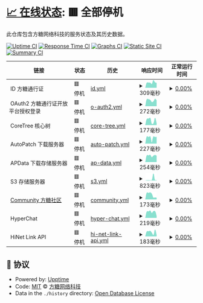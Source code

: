 # [📈 在线状态](https://monitor.rdpstudio.top): <!--live status--> **🟥 全部停机**

此仓库包含方糖网络科技的服务状态及其历史数据。

[![Uptime CI](https://github.com/rdpstudio2019/monitor/workflows/Uptime%20CI/badge.svg)](https://github.com/rdpstudio2019/monitor/actions?query=workflow%3A%22Uptime+CI%22)
[![Response Time CI](https://github.com/rdpstudio2019/monitor/workflows/Response%20Time%20CI/badge.svg)](https://github.com/rdpstudio2019/monitor/actions?query=workflow%3A%22Response+Time+CI%22)
[![Graphs CI](https://github.com/rdpstudio2019/monitor/workflows/Graphs%20CI/badge.svg)](https://github.com/rdpstudio2019/monitor/actions?query=workflow%3A%22Graphs+CI%22)
[![Static Site CI](https://github.com/rdpstudio2019/monitor/workflows/Static%20Site%20CI/badge.svg)](https://github.com/rdpstudio2019/monitor/actions?query=workflow%3A%22Static+Site+CI%22)
[![Summary CI](https://github.com/rdpstudio2019/monitor/workflows/Summary%20CI/badge.svg)](https://github.com/rdpstudio2019/monitor/actions?query=workflow%3A%22Summary+CI%22)

<!--start: status pages-->
<!-- This summary is generated by Upptime (https://github.com/upptime/upptime) -->
<!-- Do not edit this manually, your changes will be overwritten -->
<!-- prettier-ignore -->
| 链接 | 状态 | 历史 | 响应时间 | 正常运行时间 |
| --- | ------ | ------- | ------------- | ------ |
| <img alt="" src="https://webstatic.rdpstudio.top/global/branding/static/fangtang/favicon.png" height="13"> ID 方糖通行证 | 🟥 停机 | [id.yml](https://github.com/rdpstudio2019/monitor/commits/HEAD/history/id.yml) | <details><summary><img alt="响应时间图像" src="./graphs/id/response-time-week.png" height="20"> 309毫秒</summary><br><a href="https://monitor.rdpstudio.top/history/id"><img alt="响应时间 544" src="https://img.shields.io/endpoint?url=https%3A%2F%2Fraw.githubusercontent.com%2Frdpstudio2019%2Fmonitor%2FHEAD%2Fapi%2Fid%2Fresponse-time.json"></a><br><a href="https://monitor.rdpstudio.top/history/id"><img alt="24 小时响应时间 292" src="https://img.shields.io/endpoint?url=https%3A%2F%2Fraw.githubusercontent.com%2Frdpstudio2019%2Fmonitor%2FHEAD%2Fapi%2Fid%2Fresponse-time-day.json"></a><br><a href="https://monitor.rdpstudio.top/history/id"><img alt="7 天正常运行时间 309" src="https://img.shields.io/endpoint?url=https%3A%2F%2Fraw.githubusercontent.com%2Frdpstudio2019%2Fmonitor%2FHEAD%2Fapi%2Fid%2Fresponse-time-week.json"></a><br><a href="https://monitor.rdpstudio.top/history/id"><img alt="30天正常运行时间 266" src="https://img.shields.io/endpoint?url=https%3A%2F%2Fraw.githubusercontent.com%2Frdpstudio2019%2Fmonitor%2FHEAD%2Fapi%2Fid%2Fresponse-time-month.json"></a><br><a href="https://monitor.rdpstudio.top/history/id"><img alt="1年正常运行时间 544" src="https://img.shields.io/endpoint?url=https%3A%2F%2Fraw.githubusercontent.com%2Frdpstudio2019%2Fmonitor%2FHEAD%2Fapi%2Fid%2Fresponse-time-year.json"></a></details> | <details><summary><a href="https://monitor.rdpstudio.top/history/id">0.00%</a></summary><a href="https://monitor.rdpstudio.top/history/id"><img alt="正常运行时间 40.40%" src="https://img.shields.io/endpoint?url=https%3A%2F%2Fraw.githubusercontent.com%2Frdpstudio2019%2Fmonitor%2FHEAD%2Fapi%2Fid%2Fuptime.json"></a><br><a href="https://monitor.rdpstudio.top/history/id"><img alt="24 小时正常运行时间 0.00%" src="https://img.shields.io/endpoint?url=https%3A%2F%2Fraw.githubusercontent.com%2Frdpstudio2019%2Fmonitor%2FHEAD%2Fapi%2Fid%2Fuptime-day.json"></a><br><a href="https://monitor.rdpstudio.top/history/id"><img alt="7 天正常运行时间 0.00%" src="https://img.shields.io/endpoint?url=https%3A%2F%2Fraw.githubusercontent.com%2Frdpstudio2019%2Fmonitor%2FHEAD%2Fapi%2Fid%2Fuptime-week.json"></a><br><a href="https://monitor.rdpstudio.top/history/id"><img alt="30天正常运行时间 4.67%" src="https://img.shields.io/endpoint?url=https%3A%2F%2Fraw.githubusercontent.com%2Frdpstudio2019%2Fmonitor%2FHEAD%2Fapi%2Fid%2Fuptime-month.json"></a><br><a href="https://monitor.rdpstudio.top/history/id"><img alt="1年正常运行时间 40.40%" src="https://img.shields.io/endpoint?url=https%3A%2F%2Fraw.githubusercontent.com%2Frdpstudio2019%2Fmonitor%2FHEAD%2Fapi%2Fid%2Fuptime-year.json"></a></details>
| <img alt="" src="https://webstatic.rdpstudio.top/global/branding/static/fangtang/favicon.png" height="13"> OAuth2 方糖通行证开放平台授权登录 | 🟥 停机 | [o-auth2.yml](https://github.com/rdpstudio2019/monitor/commits/HEAD/history/o-auth2.yml) | <details><summary><img alt="响应时间图像" src="./graphs/o-auth2/response-time-week.png" height="20"> 272毫秒</summary><br><a href="https://monitor.rdpstudio.top/history/o-auth2"><img alt="响应时间 476" src="https://img.shields.io/endpoint?url=https%3A%2F%2Fraw.githubusercontent.com%2Frdpstudio2019%2Fmonitor%2FHEAD%2Fapi%2Fo-auth2%2Fresponse-time.json"></a><br><a href="https://monitor.rdpstudio.top/history/o-auth2"><img alt="24 小时响应时间 260" src="https://img.shields.io/endpoint?url=https%3A%2F%2Fraw.githubusercontent.com%2Frdpstudio2019%2Fmonitor%2FHEAD%2Fapi%2Fo-auth2%2Fresponse-time-day.json"></a><br><a href="https://monitor.rdpstudio.top/history/o-auth2"><img alt="7 天正常运行时间 272" src="https://img.shields.io/endpoint?url=https%3A%2F%2Fraw.githubusercontent.com%2Frdpstudio2019%2Fmonitor%2FHEAD%2Fapi%2Fo-auth2%2Fresponse-time-week.json"></a><br><a href="https://monitor.rdpstudio.top/history/o-auth2"><img alt="30天正常运行时间 256" src="https://img.shields.io/endpoint?url=https%3A%2F%2Fraw.githubusercontent.com%2Frdpstudio2019%2Fmonitor%2FHEAD%2Fapi%2Fo-auth2%2Fresponse-time-month.json"></a><br><a href="https://monitor.rdpstudio.top/history/o-auth2"><img alt="1年正常运行时间 476" src="https://img.shields.io/endpoint?url=https%3A%2F%2Fraw.githubusercontent.com%2Frdpstudio2019%2Fmonitor%2FHEAD%2Fapi%2Fo-auth2%2Fresponse-time-year.json"></a></details> | <details><summary><a href="https://monitor.rdpstudio.top/history/o-auth2">0.00%</a></summary><a href="https://monitor.rdpstudio.top/history/o-auth2"><img alt="正常运行时间 40.39%" src="https://img.shields.io/endpoint?url=https%3A%2F%2Fraw.githubusercontent.com%2Frdpstudio2019%2Fmonitor%2FHEAD%2Fapi%2Fo-auth2%2Fuptime.json"></a><br><a href="https://monitor.rdpstudio.top/history/o-auth2"><img alt="24 小时正常运行时间 0.00%" src="https://img.shields.io/endpoint?url=https%3A%2F%2Fraw.githubusercontent.com%2Frdpstudio2019%2Fmonitor%2FHEAD%2Fapi%2Fo-auth2%2Fuptime-day.json"></a><br><a href="https://monitor.rdpstudio.top/history/o-auth2"><img alt="7 天正常运行时间 0.00%" src="https://img.shields.io/endpoint?url=https%3A%2F%2Fraw.githubusercontent.com%2Frdpstudio2019%2Fmonitor%2FHEAD%2Fapi%2Fo-auth2%2Fuptime-week.json"></a><br><a href="https://monitor.rdpstudio.top/history/o-auth2"><img alt="30天正常运行时间 4.67%" src="https://img.shields.io/endpoint?url=https%3A%2F%2Fraw.githubusercontent.com%2Frdpstudio2019%2Fmonitor%2FHEAD%2Fapi%2Fo-auth2%2Fuptime-month.json"></a><br><a href="https://monitor.rdpstudio.top/history/o-auth2"><img alt="1年正常运行时间 40.39%" src="https://img.shields.io/endpoint?url=https%3A%2F%2Fraw.githubusercontent.com%2Frdpstudio2019%2Fmonitor%2FHEAD%2Fapi%2Fo-auth2%2Fuptime-year.json"></a></details>
| <img alt="" src="https://webstatic.rdpstudio.top/global/branding/static/fangtang/favicon.png" height="13"> CoreTree 核心树 | 🟥 停机 | [core-tree.yml](https://github.com/rdpstudio2019/monitor/commits/HEAD/history/core-tree.yml) | <details><summary><img alt="响应时间图像" src="./graphs/core-tree/response-time-week.png" height="20"> 177毫秒</summary><br><a href="https://monitor.rdpstudio.top/history/core-tree"><img alt="响应时间 427" src="https://img.shields.io/endpoint?url=https%3A%2F%2Fraw.githubusercontent.com%2Frdpstudio2019%2Fmonitor%2FHEAD%2Fapi%2Fcore-tree%2Fresponse-time.json"></a><br><a href="https://monitor.rdpstudio.top/history/core-tree"><img alt="24 小时响应时间 230" src="https://img.shields.io/endpoint?url=https%3A%2F%2Fraw.githubusercontent.com%2Frdpstudio2019%2Fmonitor%2FHEAD%2Fapi%2Fcore-tree%2Fresponse-time-day.json"></a><br><a href="https://monitor.rdpstudio.top/history/core-tree"><img alt="7 天正常运行时间 177" src="https://img.shields.io/endpoint?url=https%3A%2F%2Fraw.githubusercontent.com%2Frdpstudio2019%2Fmonitor%2FHEAD%2Fapi%2Fcore-tree%2Fresponse-time-week.json"></a><br><a href="https://monitor.rdpstudio.top/history/core-tree"><img alt="30天正常运行时间 229" src="https://img.shields.io/endpoint?url=https%3A%2F%2Fraw.githubusercontent.com%2Frdpstudio2019%2Fmonitor%2FHEAD%2Fapi%2Fcore-tree%2Fresponse-time-month.json"></a><br><a href="https://monitor.rdpstudio.top/history/core-tree"><img alt="1年正常运行时间 427" src="https://img.shields.io/endpoint?url=https%3A%2F%2Fraw.githubusercontent.com%2Frdpstudio2019%2Fmonitor%2FHEAD%2Fapi%2Fcore-tree%2Fresponse-time-year.json"></a></details> | <details><summary><a href="https://monitor.rdpstudio.top/history/core-tree">0.00%</a></summary><a href="https://monitor.rdpstudio.top/history/core-tree"><img alt="正常运行时间 40.40%" src="https://img.shields.io/endpoint?url=https%3A%2F%2Fraw.githubusercontent.com%2Frdpstudio2019%2Fmonitor%2FHEAD%2Fapi%2Fcore-tree%2Fuptime.json"></a><br><a href="https://monitor.rdpstudio.top/history/core-tree"><img alt="24 小时正常运行时间 0.00%" src="https://img.shields.io/endpoint?url=https%3A%2F%2Fraw.githubusercontent.com%2Frdpstudio2019%2Fmonitor%2FHEAD%2Fapi%2Fcore-tree%2Fuptime-day.json"></a><br><a href="https://monitor.rdpstudio.top/history/core-tree"><img alt="7 天正常运行时间 0.00%" src="https://img.shields.io/endpoint?url=https%3A%2F%2Fraw.githubusercontent.com%2Frdpstudio2019%2Fmonitor%2FHEAD%2Fapi%2Fcore-tree%2Fuptime-week.json"></a><br><a href="https://monitor.rdpstudio.top/history/core-tree"><img alt="30天正常运行时间 4.67%" src="https://img.shields.io/endpoint?url=https%3A%2F%2Fraw.githubusercontent.com%2Frdpstudio2019%2Fmonitor%2FHEAD%2Fapi%2Fcore-tree%2Fuptime-month.json"></a><br><a href="https://monitor.rdpstudio.top/history/core-tree"><img alt="1年正常运行时间 40.40%" src="https://img.shields.io/endpoint?url=https%3A%2F%2Fraw.githubusercontent.com%2Frdpstudio2019%2Fmonitor%2FHEAD%2Fapi%2Fcore-tree%2Fuptime-year.json"></a></details>
| <img alt="" src="https://webstatic.rdpstudio.top/global/branding/static/fangtang/favicon.png" height="13"> AutoPatch 下载服务器 | 🟥 停机 | [auto-patch.yml](https://github.com/rdpstudio2019/monitor/commits/HEAD/history/auto-patch.yml) | <details><summary><img alt="响应时间图像" src="./graphs/auto-patch/response-time-week.png" height="20"> 227毫秒</summary><br><a href="https://monitor.rdpstudio.top/history/auto-patch"><img alt="响应时间 409" src="https://img.shields.io/endpoint?url=https%3A%2F%2Fraw.githubusercontent.com%2Frdpstudio2019%2Fmonitor%2FHEAD%2Fapi%2Fauto-patch%2Fresponse-time.json"></a><br><a href="https://monitor.rdpstudio.top/history/auto-patch"><img alt="24 小时响应时间 193" src="https://img.shields.io/endpoint?url=https%3A%2F%2Fraw.githubusercontent.com%2Frdpstudio2019%2Fmonitor%2FHEAD%2Fapi%2Fauto-patch%2Fresponse-time-day.json"></a><br><a href="https://monitor.rdpstudio.top/history/auto-patch"><img alt="7 天正常运行时间 227" src="https://img.shields.io/endpoint?url=https%3A%2F%2Fraw.githubusercontent.com%2Frdpstudio2019%2Fmonitor%2FHEAD%2Fapi%2Fauto-patch%2Fresponse-time-week.json"></a><br><a href="https://monitor.rdpstudio.top/history/auto-patch"><img alt="30天正常运行时间 242" src="https://img.shields.io/endpoint?url=https%3A%2F%2Fraw.githubusercontent.com%2Frdpstudio2019%2Fmonitor%2FHEAD%2Fapi%2Fauto-patch%2Fresponse-time-month.json"></a><br><a href="https://monitor.rdpstudio.top/history/auto-patch"><img alt="1年正常运行时间 409" src="https://img.shields.io/endpoint?url=https%3A%2F%2Fraw.githubusercontent.com%2Frdpstudio2019%2Fmonitor%2FHEAD%2Fapi%2Fauto-patch%2Fresponse-time-year.json"></a></details> | <details><summary><a href="https://monitor.rdpstudio.top/history/auto-patch">0.00%</a></summary><a href="https://monitor.rdpstudio.top/history/auto-patch"><img alt="正常运行时间 40.40%" src="https://img.shields.io/endpoint?url=https%3A%2F%2Fraw.githubusercontent.com%2Frdpstudio2019%2Fmonitor%2FHEAD%2Fapi%2Fauto-patch%2Fuptime.json"></a><br><a href="https://monitor.rdpstudio.top/history/auto-patch"><img alt="24 小时正常运行时间 0.00%" src="https://img.shields.io/endpoint?url=https%3A%2F%2Fraw.githubusercontent.com%2Frdpstudio2019%2Fmonitor%2FHEAD%2Fapi%2Fauto-patch%2Fuptime-day.json"></a><br><a href="https://monitor.rdpstudio.top/history/auto-patch"><img alt="7 天正常运行时间 0.00%" src="https://img.shields.io/endpoint?url=https%3A%2F%2Fraw.githubusercontent.com%2Frdpstudio2019%2Fmonitor%2FHEAD%2Fapi%2Fauto-patch%2Fuptime-week.json"></a><br><a href="https://monitor.rdpstudio.top/history/auto-patch"><img alt="30天正常运行时间 4.67%" src="https://img.shields.io/endpoint?url=https%3A%2F%2Fraw.githubusercontent.com%2Frdpstudio2019%2Fmonitor%2FHEAD%2Fapi%2Fauto-patch%2Fuptime-month.json"></a><br><a href="https://monitor.rdpstudio.top/history/auto-patch"><img alt="1年正常运行时间 40.40%" src="https://img.shields.io/endpoint?url=https%3A%2F%2Fraw.githubusercontent.com%2Frdpstudio2019%2Fmonitor%2FHEAD%2Fapi%2Fauto-patch%2Fuptime-year.json"></a></details>
| <img alt="" src="https://webstatic.rdpstudio.top/global/branding/static/fangtang/favicon.png" height="13"> APData 下载存储服务器 | 🟥 停机 | [ap-data.yml](https://github.com/rdpstudio2019/monitor/commits/HEAD/history/ap-data.yml) | <details><summary><img alt="响应时间图像" src="./graphs/ap-data/response-time-week.png" height="20"> 254毫秒</summary><br><a href="https://monitor.rdpstudio.top/history/ap-data"><img alt="响应时间 386" src="https://img.shields.io/endpoint?url=https%3A%2F%2Fraw.githubusercontent.com%2Frdpstudio2019%2Fmonitor%2FHEAD%2Fapi%2Fap-data%2Fresponse-time.json"></a><br><a href="https://monitor.rdpstudio.top/history/ap-data"><img alt="24 小时响应时间 261" src="https://img.shields.io/endpoint?url=https%3A%2F%2Fraw.githubusercontent.com%2Frdpstudio2019%2Fmonitor%2FHEAD%2Fapi%2Fap-data%2Fresponse-time-day.json"></a><br><a href="https://monitor.rdpstudio.top/history/ap-data"><img alt="7 天正常运行时间 254" src="https://img.shields.io/endpoint?url=https%3A%2F%2Fraw.githubusercontent.com%2Frdpstudio2019%2Fmonitor%2FHEAD%2Fapi%2Fap-data%2Fresponse-time-week.json"></a><br><a href="https://monitor.rdpstudio.top/history/ap-data"><img alt="30天正常运行时间 226" src="https://img.shields.io/endpoint?url=https%3A%2F%2Fraw.githubusercontent.com%2Frdpstudio2019%2Fmonitor%2FHEAD%2Fapi%2Fap-data%2Fresponse-time-month.json"></a><br><a href="https://monitor.rdpstudio.top/history/ap-data"><img alt="1年正常运行时间 386" src="https://img.shields.io/endpoint?url=https%3A%2F%2Fraw.githubusercontent.com%2Frdpstudio2019%2Fmonitor%2FHEAD%2Fapi%2Fap-data%2Fresponse-time-year.json"></a></details> | <details><summary><a href="https://monitor.rdpstudio.top/history/ap-data">0.00%</a></summary><a href="https://monitor.rdpstudio.top/history/ap-data"><img alt="正常运行时间 36.92%" src="https://img.shields.io/endpoint?url=https%3A%2F%2Fraw.githubusercontent.com%2Frdpstudio2019%2Fmonitor%2FHEAD%2Fapi%2Fap-data%2Fuptime.json"></a><br><a href="https://monitor.rdpstudio.top/history/ap-data"><img alt="24 小时正常运行时间 0.00%" src="https://img.shields.io/endpoint?url=https%3A%2F%2Fraw.githubusercontent.com%2Frdpstudio2019%2Fmonitor%2FHEAD%2Fapi%2Fap-data%2Fuptime-day.json"></a><br><a href="https://monitor.rdpstudio.top/history/ap-data"><img alt="7 天正常运行时间 0.00%" src="https://img.shields.io/endpoint?url=https%3A%2F%2Fraw.githubusercontent.com%2Frdpstudio2019%2Fmonitor%2FHEAD%2Fapi%2Fap-data%2Fuptime-week.json"></a><br><a href="https://monitor.rdpstudio.top/history/ap-data"><img alt="30天正常运行时间 4.67%" src="https://img.shields.io/endpoint?url=https%3A%2F%2Fraw.githubusercontent.com%2Frdpstudio2019%2Fmonitor%2FHEAD%2Fapi%2Fap-data%2Fuptime-month.json"></a><br><a href="https://monitor.rdpstudio.top/history/ap-data"><img alt="1年正常运行时间 36.92%" src="https://img.shields.io/endpoint?url=https%3A%2F%2Fraw.githubusercontent.com%2Frdpstudio2019%2Fmonitor%2FHEAD%2Fapi%2Fap-data%2Fuptime-year.json"></a></details>
| <img alt="" src="https://webstatic.rdpstudio.top/global/branding/static/fangtang/favicon.png" height="13"> S3 存储服务器 | 🟥 停机 | [s3.yml](https://github.com/rdpstudio2019/monitor/commits/HEAD/history/s3.yml) | <details><summary><img alt="响应时间图像" src="./graphs/s3/response-time-week.png" height="20"> 823毫秒</summary><br><a href="https://monitor.rdpstudio.top/history/s3"><img alt="响应时间 305" src="https://img.shields.io/endpoint?url=https%3A%2F%2Fraw.githubusercontent.com%2Frdpstudio2019%2Fmonitor%2FHEAD%2Fapi%2Fs3%2Fresponse-time.json"></a><br><a href="https://monitor.rdpstudio.top/history/s3"><img alt="24 小时响应时间 264" src="https://img.shields.io/endpoint?url=https%3A%2F%2Fraw.githubusercontent.com%2Frdpstudio2019%2Fmonitor%2FHEAD%2Fapi%2Fs3%2Fresponse-time-day.json"></a><br><a href="https://monitor.rdpstudio.top/history/s3"><img alt="7 天正常运行时间 823" src="https://img.shields.io/endpoint?url=https%3A%2F%2Fraw.githubusercontent.com%2Frdpstudio2019%2Fmonitor%2FHEAD%2Fapi%2Fs3%2Fresponse-time-week.json"></a><br><a href="https://monitor.rdpstudio.top/history/s3"><img alt="30天正常运行时间 343" src="https://img.shields.io/endpoint?url=https%3A%2F%2Fraw.githubusercontent.com%2Frdpstudio2019%2Fmonitor%2FHEAD%2Fapi%2Fs3%2Fresponse-time-month.json"></a><br><a href="https://monitor.rdpstudio.top/history/s3"><img alt="1年正常运行时间 305" src="https://img.shields.io/endpoint?url=https%3A%2F%2Fraw.githubusercontent.com%2Frdpstudio2019%2Fmonitor%2FHEAD%2Fapi%2Fs3%2Fresponse-time-year.json"></a></details> | <details><summary><a href="https://monitor.rdpstudio.top/history/s3">0.00%</a></summary><a href="https://monitor.rdpstudio.top/history/s3"><img alt="正常运行时间 37.06%" src="https://img.shields.io/endpoint?url=https%3A%2F%2Fraw.githubusercontent.com%2Frdpstudio2019%2Fmonitor%2FHEAD%2Fapi%2Fs3%2Fuptime.json"></a><br><a href="https://monitor.rdpstudio.top/history/s3"><img alt="24 小时正常运行时间 0.00%" src="https://img.shields.io/endpoint?url=https%3A%2F%2Fraw.githubusercontent.com%2Frdpstudio2019%2Fmonitor%2FHEAD%2Fapi%2Fs3%2Fuptime-day.json"></a><br><a href="https://monitor.rdpstudio.top/history/s3"><img alt="7 天正常运行时间 0.00%" src="https://img.shields.io/endpoint?url=https%3A%2F%2Fraw.githubusercontent.com%2Frdpstudio2019%2Fmonitor%2FHEAD%2Fapi%2Fs3%2Fuptime-week.json"></a><br><a href="https://monitor.rdpstudio.top/history/s3"><img alt="30天正常运行时间 4.67%" src="https://img.shields.io/endpoint?url=https%3A%2F%2Fraw.githubusercontent.com%2Frdpstudio2019%2Fmonitor%2FHEAD%2Fapi%2Fs3%2Fuptime-month.json"></a><br><a href="https://monitor.rdpstudio.top/history/s3"><img alt="1年正常运行时间 37.06%" src="https://img.shields.io/endpoint?url=https%3A%2F%2Fraw.githubusercontent.com%2Frdpstudio2019%2Fmonitor%2FHEAD%2Fapi%2Fs3%2Fuptime-year.json"></a></details>
| <img alt="" src="https://uploadstatic.tsocial.eu.org/uploads/2023/4/upload_20230426_UAoxjICux958HZuch.png" height="13"> [Community 方糖社区](https://com.rdpstudio.top) | 🟥 停机 | [community.yml](https://github.com/rdpstudio2019/monitor/commits/HEAD/history/community.yml) | <details><summary><img alt="响应时间图像" src="./graphs/community/response-time-week.png" height="20"> 173毫秒</summary><br><a href="https://monitor.rdpstudio.top/history/community"><img alt="响应时间 633" src="https://img.shields.io/endpoint?url=https%3A%2F%2Fraw.githubusercontent.com%2Frdpstudio2019%2Fmonitor%2FHEAD%2Fapi%2Fcommunity%2Fresponse-time.json"></a><br><a href="https://monitor.rdpstudio.top/history/community"><img alt="24 小时响应时间 256" src="https://img.shields.io/endpoint?url=https%3A%2F%2Fraw.githubusercontent.com%2Frdpstudio2019%2Fmonitor%2FHEAD%2Fapi%2Fcommunity%2Fresponse-time-day.json"></a><br><a href="https://monitor.rdpstudio.top/history/community"><img alt="7 天正常运行时间 173" src="https://img.shields.io/endpoint?url=https%3A%2F%2Fraw.githubusercontent.com%2Frdpstudio2019%2Fmonitor%2FHEAD%2Fapi%2Fcommunity%2Fresponse-time-week.json"></a><br><a href="https://monitor.rdpstudio.top/history/community"><img alt="30天正常运行时间 205" src="https://img.shields.io/endpoint?url=https%3A%2F%2Fraw.githubusercontent.com%2Frdpstudio2019%2Fmonitor%2FHEAD%2Fapi%2Fcommunity%2Fresponse-time-month.json"></a><br><a href="https://monitor.rdpstudio.top/history/community"><img alt="1年正常运行时间 633" src="https://img.shields.io/endpoint?url=https%3A%2F%2Fraw.githubusercontent.com%2Frdpstudio2019%2Fmonitor%2FHEAD%2Fapi%2Fcommunity%2Fresponse-time-year.json"></a></details> | <details><summary><a href="https://monitor.rdpstudio.top/history/community">0.00%</a></summary><a href="https://monitor.rdpstudio.top/history/community"><img alt="正常运行时间 40.15%" src="https://img.shields.io/endpoint?url=https%3A%2F%2Fraw.githubusercontent.com%2Frdpstudio2019%2Fmonitor%2FHEAD%2Fapi%2Fcommunity%2Fuptime.json"></a><br><a href="https://monitor.rdpstudio.top/history/community"><img alt="24 小时正常运行时间 0.00%" src="https://img.shields.io/endpoint?url=https%3A%2F%2Fraw.githubusercontent.com%2Frdpstudio2019%2Fmonitor%2FHEAD%2Fapi%2Fcommunity%2Fuptime-day.json"></a><br><a href="https://monitor.rdpstudio.top/history/community"><img alt="7 天正常运行时间 0.00%" src="https://img.shields.io/endpoint?url=https%3A%2F%2Fraw.githubusercontent.com%2Frdpstudio2019%2Fmonitor%2FHEAD%2Fapi%2Fcommunity%2Fuptime-week.json"></a><br><a href="https://monitor.rdpstudio.top/history/community"><img alt="30天正常运行时间 4.67%" src="https://img.shields.io/endpoint?url=https%3A%2F%2Fraw.githubusercontent.com%2Frdpstudio2019%2Fmonitor%2FHEAD%2Fapi%2Fcommunity%2Fuptime-month.json"></a><br><a href="https://monitor.rdpstudio.top/history/community"><img alt="1年正常运行时间 40.15%" src="https://img.shields.io/endpoint?url=https%3A%2F%2Fraw.githubusercontent.com%2Frdpstudio2019%2Fmonitor%2FHEAD%2Fapi%2Fcommunity%2Fuptime-year.json"></a></details>
| <img alt="" src="https://webstatic.rdpstudio.top/global/branding/static/hyperchat/icon.png" height="13"> HyperChat | 🟥 停机 | [hyper-chat.yml](https://github.com/rdpstudio2019/monitor/commits/HEAD/history/hyper-chat.yml) | <details><summary><img alt="响应时间图像" src="./graphs/hyper-chat/response-time-week.png" height="20"> 219毫秒</summary><br><a href="https://monitor.rdpstudio.top/history/hyper-chat"><img alt="响应时间 617" src="https://img.shields.io/endpoint?url=https%3A%2F%2Fraw.githubusercontent.com%2Frdpstudio2019%2Fmonitor%2FHEAD%2Fapi%2Fhyper-chat%2Fresponse-time.json"></a><br><a href="https://monitor.rdpstudio.top/history/hyper-chat"><img alt="24 小时响应时间 197" src="https://img.shields.io/endpoint?url=https%3A%2F%2Fraw.githubusercontent.com%2Frdpstudio2019%2Fmonitor%2FHEAD%2Fapi%2Fhyper-chat%2Fresponse-time-day.json"></a><br><a href="https://monitor.rdpstudio.top/history/hyper-chat"><img alt="7 天正常运行时间 219" src="https://img.shields.io/endpoint?url=https%3A%2F%2Fraw.githubusercontent.com%2Frdpstudio2019%2Fmonitor%2FHEAD%2Fapi%2Fhyper-chat%2Fresponse-time-week.json"></a><br><a href="https://monitor.rdpstudio.top/history/hyper-chat"><img alt="30天正常运行时间 199" src="https://img.shields.io/endpoint?url=https%3A%2F%2Fraw.githubusercontent.com%2Frdpstudio2019%2Fmonitor%2FHEAD%2Fapi%2Fhyper-chat%2Fresponse-time-month.json"></a><br><a href="https://monitor.rdpstudio.top/history/hyper-chat"><img alt="1年正常运行时间 617" src="https://img.shields.io/endpoint?url=https%3A%2F%2Fraw.githubusercontent.com%2Frdpstudio2019%2Fmonitor%2FHEAD%2Fapi%2Fhyper-chat%2Fresponse-time-year.json"></a></details> | <details><summary><a href="https://monitor.rdpstudio.top/history/hyper-chat">0.00%</a></summary><a href="https://monitor.rdpstudio.top/history/hyper-chat"><img alt="正常运行时间 29.99%" src="https://img.shields.io/endpoint?url=https%3A%2F%2Fraw.githubusercontent.com%2Frdpstudio2019%2Fmonitor%2FHEAD%2Fapi%2Fhyper-chat%2Fuptime.json"></a><br><a href="https://monitor.rdpstudio.top/history/hyper-chat"><img alt="24 小时正常运行时间 0.00%" src="https://img.shields.io/endpoint?url=https%3A%2F%2Fraw.githubusercontent.com%2Frdpstudio2019%2Fmonitor%2FHEAD%2Fapi%2Fhyper-chat%2Fuptime-day.json"></a><br><a href="https://monitor.rdpstudio.top/history/hyper-chat"><img alt="7 天正常运行时间 0.00%" src="https://img.shields.io/endpoint?url=https%3A%2F%2Fraw.githubusercontent.com%2Frdpstudio2019%2Fmonitor%2FHEAD%2Fapi%2Fhyper-chat%2Fuptime-week.json"></a><br><a href="https://monitor.rdpstudio.top/history/hyper-chat"><img alt="30天正常运行时间 4.67%" src="https://img.shields.io/endpoint?url=https%3A%2F%2Fraw.githubusercontent.com%2Frdpstudio2019%2Fmonitor%2FHEAD%2Fapi%2Fhyper-chat%2Fuptime-month.json"></a><br><a href="https://monitor.rdpstudio.top/history/hyper-chat"><img alt="1年正常运行时间 29.99%" src="https://img.shields.io/endpoint?url=https%3A%2F%2Fraw.githubusercontent.com%2Frdpstudio2019%2Fmonitor%2FHEAD%2Fapi%2Fhyper-chat%2Fuptime-year.json"></a></details>
| <img alt="" src="https://uploadstatic.tsocial.eu.org/uploads/2023/4/upload_20230426_aXkco0X99xofaxz90X9.png" height="13"> HiNet Link API | 🟥 停机 | [hi-net-link-api.yml](https://github.com/rdpstudio2019/monitor/commits/HEAD/history/hi-net-link-api.yml) | <details><summary><img alt="响应时间图像" src="./graphs/hi-net-link-api/response-time-week.png" height="20"> 183毫秒</summary><br><a href="https://monitor.rdpstudio.top/history/hi-net-link-api"><img alt="响应时间 362" src="https://img.shields.io/endpoint?url=https%3A%2F%2Fraw.githubusercontent.com%2Frdpstudio2019%2Fmonitor%2FHEAD%2Fapi%2Fhi-net-link-api%2Fresponse-time.json"></a><br><a href="https://monitor.rdpstudio.top/history/hi-net-link-api"><img alt="24 小时响应时间 43" src="https://img.shields.io/endpoint?url=https%3A%2F%2Fraw.githubusercontent.com%2Frdpstudio2019%2Fmonitor%2FHEAD%2Fapi%2Fhi-net-link-api%2Fresponse-time-day.json"></a><br><a href="https://monitor.rdpstudio.top/history/hi-net-link-api"><img alt="7 天正常运行时间 183" src="https://img.shields.io/endpoint?url=https%3A%2F%2Fraw.githubusercontent.com%2Frdpstudio2019%2Fmonitor%2FHEAD%2Fapi%2Fhi-net-link-api%2Fresponse-time-week.json"></a><br><a href="https://monitor.rdpstudio.top/history/hi-net-link-api"><img alt="30天正常运行时间 177" src="https://img.shields.io/endpoint?url=https%3A%2F%2Fraw.githubusercontent.com%2Frdpstudio2019%2Fmonitor%2FHEAD%2Fapi%2Fhi-net-link-api%2Fresponse-time-month.json"></a><br><a href="https://monitor.rdpstudio.top/history/hi-net-link-api"><img alt="1年正常运行时间 362" src="https://img.shields.io/endpoint?url=https%3A%2F%2Fraw.githubusercontent.com%2Frdpstudio2019%2Fmonitor%2FHEAD%2Fapi%2Fhi-net-link-api%2Fresponse-time-year.json"></a></details> | <details><summary><a href="https://monitor.rdpstudio.top/history/hi-net-link-api">0.00%</a></summary><a href="https://monitor.rdpstudio.top/history/hi-net-link-api"><img alt="正常运行时间 40.39%" src="https://img.shields.io/endpoint?url=https%3A%2F%2Fraw.githubusercontent.com%2Frdpstudio2019%2Fmonitor%2FHEAD%2Fapi%2Fhi-net-link-api%2Fuptime.json"></a><br><a href="https://monitor.rdpstudio.top/history/hi-net-link-api"><img alt="24 小时正常运行时间 0.00%" src="https://img.shields.io/endpoint?url=https%3A%2F%2Fraw.githubusercontent.com%2Frdpstudio2019%2Fmonitor%2FHEAD%2Fapi%2Fhi-net-link-api%2Fuptime-day.json"></a><br><a href="https://monitor.rdpstudio.top/history/hi-net-link-api"><img alt="7 天正常运行时间 0.00%" src="https://img.shields.io/endpoint?url=https%3A%2F%2Fraw.githubusercontent.com%2Frdpstudio2019%2Fmonitor%2FHEAD%2Fapi%2Fhi-net-link-api%2Fuptime-week.json"></a><br><a href="https://monitor.rdpstudio.top/history/hi-net-link-api"><img alt="30天正常运行时间 4.67%" src="https://img.shields.io/endpoint?url=https%3A%2F%2Fraw.githubusercontent.com%2Frdpstudio2019%2Fmonitor%2FHEAD%2Fapi%2Fhi-net-link-api%2Fuptime-month.json"></a><br><a href="https://monitor.rdpstudio.top/history/hi-net-link-api"><img alt="1年正常运行时间 40.39%" src="https://img.shields.io/endpoint?url=https%3A%2F%2Fraw.githubusercontent.com%2Frdpstudio2019%2Fmonitor%2FHEAD%2Fapi%2Fhi-net-link-api%2Fuptime-year.json"></a></details>

<!--end: status pages-->

## 📄 协议

- Powered by: [Upptime](https://github.com/upptime/upptime)
- Code: [MIT](./LICENSE) © [方糖网络科技](https://rdpstudio.top)
- Data in the `./history` directory: [Open Database License](https://opendatacommons.org/licenses/odbl/1-0/)
